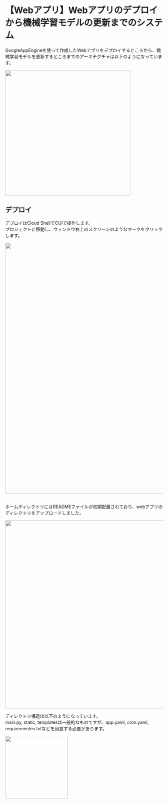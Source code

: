 # 【Webアプリ】Webアプリのデプロイから機械学習モデルの更新までのシステム
GoogleAppEngineを使って作成したWebアプリをデプロイするところから、機械学習モデルを更新するところまでのアーキテクチャは以下のようになっています。

<image src="https://github.com/Yusuke-Hi/self-learning/assets/131725916/9223ed8e-062a-4ff7-bfbf-7760ab0a9783" width=400>

## デプロイ
デプロイはCloud ShellでCUIで操作します。\
プロジェクトに移動し、ウィンドウ右上のスクリーンのようなマークをクリックします。

<image src="https://github.com/Yusuke-Hi/self-learning/assets/131725916/93879ce4-87f0-4d78-b819-36ebacb7ae70" width=800>

\
ホームディレクトリにはREADMEファイルが初期配置されており、webアプリのディレクトリをアップロードしました。

<image src="https://github.com/Yusuke-Hi/self-learning/assets/131725916/ac9af43f-7810-4794-bfd7-9f0a0bec148c" width=600>

ディレクトリ構造は以下のようになっています。\
main.py, static, templatesは一般的なものですが、app.yaml, cron.yaml, requirementes.txtなどを用意する必要があります。

<image src="https://github.com/Yusuke-Hi/self-learning/assets/131725916/cda4d5f5-ebe2-466e-bb28-d46b216e4a8c" width=200>
